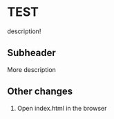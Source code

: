 # TEST
description!

## Subheader

More description

## Other changes

1. Open index.html in the browser

